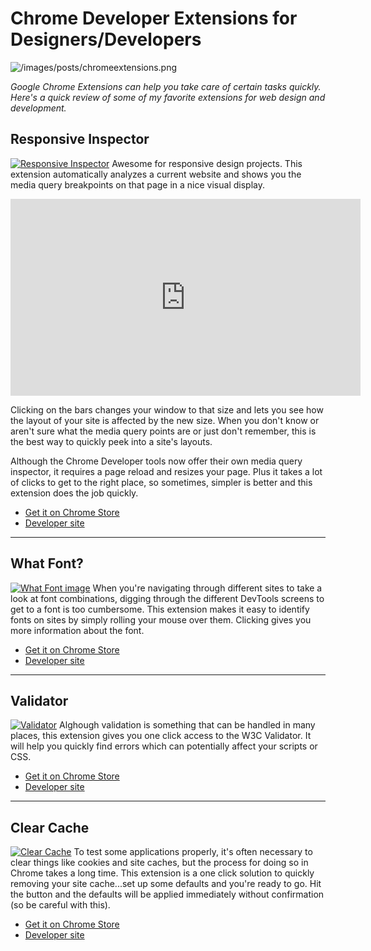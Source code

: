 # Chrome Developer Extensions for Designers/Developers

![/images/posts/chromeextensions.png](/images/posts/chromeextensions.png)

_Google Chrome Extensions can help you take care of certain tasks quickly. Here's a quick review of some of my favorite extensions for web design and development._

## Responsive Inspector

[![Responsive Inspector](http://i.imgur.com/bw2QkXh.png)](https://chrome.google.com/webstore/detail/responsive-inspector/memcdolmmnmnleeiodllgpibdjlkbpim)
Awesome for responsive design projects. This extension automatically analyzes a current website and shows you the media query breakpoints on that page in a nice visual display.

<iframe width="560" height="315" src="https://www.youtube.com/embed/ylMHAj0OU10" frameborder="0" allowfullscreen></iframe>

Clicking on the bars changes your window to that size and lets you see how the layout of your site is affected by the new size. When you don't know or aren't sure what the media query points are or just don't remember, this is the best way to quickly peek into a site's layouts.

Although the Chrome Developer tools now offer their own media query inspector, it requires a page reload and resizes your page. Plus it takes a lot of clicks to get to the right place, so sometimes, simpler is better and this extension does the job quickly.

- [<i class="fa fa-external-link-square"></i> Get it on Chrome Store](https://chrome.google.com/webstore/detail/responsive-inspector/memcdolmmnmnleeiodllgpibdjlkbpim)
- [<i class="fa fa-external-link-square"></i> Developer site](http://outof.me/responsive-inspector/)

---

## What Font?

[![What Font image](http://i.imgur.com/ow5n3CS.png)](https://chrome.google.com/webstore/detail/whatfont/jabopobgcpjmedljpbcaablpmlmfcogm)
When you're navigating through different sites to take a look at font combinations, digging through the different DevTools screens to get to a font is too cumbersome. This extension makes it easy to identify fonts on sites by simply rolling your mouse over them. Clicking gives you more information about the font.

- [<i class="fa fa-external-link-square"></i> Get it on Chrome Store](https://chrome.google.com/webstore/detail/whatfont/jabopobgcpjmedljpbcaablpmlmfcogm)
- [<i class="fa fa-external-link-square"></i> Developer site](http://chengyinliu.com/whatfont.html)

---

## Validator

[![Validator](http://i.imgur.com/RuDWEFW.png)](https://chrome.google.com/webstore/detail/whatfont/jabopobgcpjmedljpbcaablpmlmfcogm)
Alghough validation is something that can be handled in many places, this extension gives you one click access to the W3C Validator. It will help you quickly find errors which can potentially affect your scripts or CSS.

- [<i class="fa fa-external-link-square"></i> Get it on Chrome Store](https://chrome.google.com/webstore/detail/whatfont/jabopobgcpjmedljpbcaablpmlmfcogm)
- [<i class="fa fa-external-link-square"></i> Developer site](http://robertnyman.com/html-validator/)

---

## Clear Cache

[![Clear Cache](http://i.imgur.com/VtAhYdX.png)](https://chrome.google.com/webstore/detail/clear-cache/cppjkneekbjaeellbfkmgnhonkkjfpdn?hl=en&gl=US)
To test some applications properly, it's often necessary to clear things like cookies and site caches, but the process for doing so in Chrome takes a long time. This extension is a one click solution to quickly removing your site cache...set up some defaults and you're ready to go. Hit the button and the defaults will be applied immediately without confirmation (so be careful with this).

- [<i class="fa fa-external-link-square"></i> Get it on Chrome Store](https://chrome.google.com/webstore/detail/clear-cache/cppjkneekbjaeellbfkmgnhonkkjfpdn?hl=en&gl=US)
- [<i class="fa fa-external-link-square"></i> Developer site](http://benjaminbojko.com/work/side-projects)
